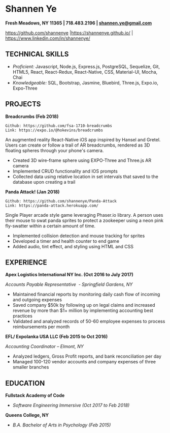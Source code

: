 # Shannen Ye
**Fresh Meadows, NY 11365 | 718.483.2196 | ​shannen.ye@gmail.com**

https://github.com/shannenye​ | ​https://shannenye.github.io/ | ​https://www.linkedin.com/in/shannenye/

## TECHNICAL SKILLS
- *Proficient:* Javascript, Node.js, Express.js, PostgreSQL, Sequelize, Git, HTML5, React, React-Redux, React-Native,
CSS, Material-UI, Mocha, Chai
- *Knowledgeable:* SQL, Bootstrap, Jasmine, Bluebird, Three.js, Expo.io, Expo-Three

## PROJECTS

**Breadcrumbs (Feb 2018)**

    Github: ​https://github.com/fsa-1710-breadcrumbs
    Link: https://expo.io/@hokevins/breadcrumbs
An augmented reality React-Native iOS app inspired by Hansel and Gretel. Users can create or follow a trail of AR
breadcrumbs, rendered as 3D floating spheres through your phone's camera​.
- Created 3D wire-frame sphere using EXPO-Three and Three.js AR camera
- Implemented CRUD functionality and IOS prompts
- Collected data using relative location in set intervals that saved to the database upon creating a trail

**Panda Attack! (Jan 2018)**

    Github: ​https://github.com/shannenye/Panda-Attack
    Link: https://panda-attack.herokuapp.com/
Single Player arcade style game leveraging Phaser.io library. A person uses their mouse to swat panda sprites to
protect a zookeeper using a neon pink fly-swatter within a certain amount of time.
- Implemented collision detection and mouse tracking for sprites
- Developed a timer and health counter to end game
- Added audio, tint effect, and styling using HTML and CSS

## EXPERIENCE

**Apex Logistics International NY Inc. (​Oct 2016 to July 2017)**

*Accounts Payable Representative ​​ - ​Springfield Gardens, NY*
- Maintained financial reports by monitoring daily cash flow of incoming and outgoing expenses
- Saved company $50k by following up on legal claims and increased revenue by more than $1+ million by
implementing accounting best practices
- Validated and analyzed records of 50-60 employee expenses to process reimbursements per month

**EFL/ Expolanka USA LLC ​(Feb 2015 to Oct 2016)**

*Accounting Coordinator ​– ​Elmont, NY*
- Analyzed ledgers, Gross Profit reports, and bank reconciliation per day
- Managed 100-120 vendor accounts and company expenses of three smaller branches

## EDUCATION

**Fullstack Academy of Code**
- *Software Engineering Immersive (Oct 2017 to Feb 2018)*

**Queens College, NY**
- *B.A. Bachelor of Arts in Psychology (Feb 2015)*


